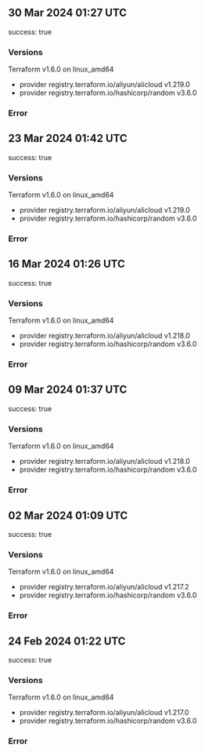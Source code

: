 ## 30 Mar 2024 01:27 UTC

success: true

### Versions

Terraform v1.6.0
on linux_amd64
+ provider registry.terraform.io/aliyun/alicloud v1.219.0
+ provider registry.terraform.io/hashicorp/random v3.6.0

### Error

## 23 Mar 2024 01:42 UTC

success: true

### Versions

Terraform v1.6.0
on linux_amd64
+ provider registry.terraform.io/aliyun/alicloud v1.219.0
+ provider registry.terraform.io/hashicorp/random v3.6.0

### Error

## 16 Mar 2024 01:26 UTC

success: true

### Versions

Terraform v1.6.0
on linux_amd64
+ provider registry.terraform.io/aliyun/alicloud v1.218.0
+ provider registry.terraform.io/hashicorp/random v3.6.0

### Error

## 09 Mar 2024 01:37 UTC

success: true

### Versions

Terraform v1.6.0
on linux_amd64
+ provider registry.terraform.io/aliyun/alicloud v1.218.0
+ provider registry.terraform.io/hashicorp/random v3.6.0

### Error

## 02 Mar 2024 01:09 UTC

success: true

### Versions

Terraform v1.6.0
on linux_amd64
+ provider registry.terraform.io/aliyun/alicloud v1.217.2
+ provider registry.terraform.io/hashicorp/random v3.6.0

### Error

## 24 Feb 2024 01:22 UTC

success: true

### Versions

Terraform v1.6.0
on linux_amd64
+ provider registry.terraform.io/aliyun/alicloud v1.217.0
+ provider registry.terraform.io/hashicorp/random v3.6.0

### Error

